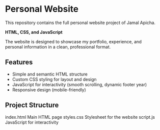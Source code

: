 # Personal Website
This repository contains the full personal website project of Jamal Apicha.

 **HTML, CSS, and JavaScript**
 
 The website is designed to showcase my portfolio, experience, and personal information in a clean, professional format.

## Features
- Simple and semantic HTML structure
- Custom CSS styling for layout and design
- JavaScript for interactivity (smooth scrolling, dynamic footer year)
- Responsive design (mobile-friendly)

## Project Structure
index.html Main HTML page
styles.css Stylesheet for the website
script.js JavaScript for interactivity
